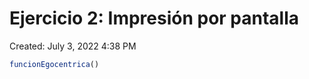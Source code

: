 # Ejercicio 2: Impresión por pantalla

Created: July 3, 2022 4:38 PM

```jsx
funcionEgocentrica()
```